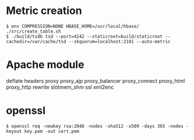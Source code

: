 # Metric creation

```
$ env COMPRESSION=NONE HBASE_HOME=/usr/local/hbase/ ./src/create_table.sh
$ ./build/tsdb tsd --port=4242 --staticroot=build/staticroot --cachedir=/var/cache/tsd --zkquorum=localhost:2181 --auto-metric
```

# Apache module

deflate
headers
proxy
proxy_ajp
proxy_balancer
proxy_connect
proxy_html
proxy_http
rewrite
slotmem_shm
ssl
xml2enc

# openssl

```
$ openssl req -newkey rsa:2048 -nodes -sha512 -x509 -days 365 -nodes -keyout key.pem -out cert.pem
```
